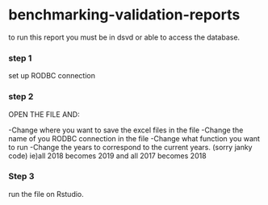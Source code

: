# benchmarking-validation-reports

to run this report you must be in dsvd or able to access the database. 

### step 1

set up RODBC connection


### step 2
OPEN THE FILE AND:

-Change where you want to save the excel files in the file
-Change the name of you RODBC connection in the file
-Change what function you want to run
-Change the years to correspond to the current years. (sorry janky code)
ie)all 2018 becomes 2019 and all 2017 becomes 2018

### Step 3

run the file on Rstudio.

